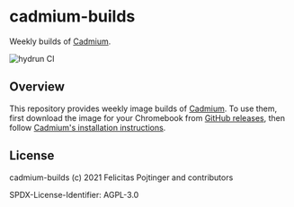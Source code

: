# cadmium-builds

Weekly builds of [Cadmium](https://github.com/Maccraft123/Cadmium).

![hydrun CI](https://github.com/pojntfx/cadmium-builds/workflows/hydrun%20CI/badge.svg)

## Overview

This repository provides weekly image builds of [Cadmium](https://github.com/Maccraft123/Cadmium). To use them, first download the image for your Chromebook from [GitHub releases](https://github.com/pojntfx/cadmium-builds/releases), then follow [Cadmium's installation instructions](https://github.com/Maccraft123/Cadmium#or).

## License

cadmium-builds (c) 2021 Felicitas Pojtinger and contributors

SPDX-License-Identifier: AGPL-3.0
